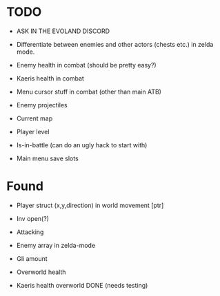 # TODO

* ASK IN THE EVOLAND DISCORD

* Differentiate between enemies and other actors (chests etc.) in zelda mode.
* Enemy health in combat (should be pretty easy?)
* Kaeris health in combat
* Menu cursor stuff in combat (other than main ATB)
* Enemy projectiles

* Current map
* Player level
* Is-in-battle (can do an ugly hack to start with)

* Main menu save slots

# Found

* Player struct (x,y,direction) in world movement [ptr]
* Inv open(?)
* Attacking

* Enemy array in zelda-mode

* Gli amount
* Overworld health

* Kaeris health overworld DONE (needs testing)
